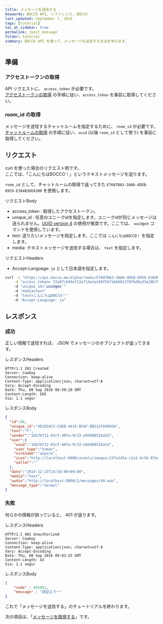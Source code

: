 ```yaml
---
title: メッセージを送信する
keywords: BOCCO API, リファレンス, BOCCO
last_updated: September 7, 2016
tags: [tutorial]
toc_at_sidebar: true
permalink: /post_message
folder: tutorial
summary: BOCCO API を使って、メッセージを送信する方法を学びます。
---
```


## 準備

### アクセストークンの取得

API リクエストに、 `access_token` が必要です。   
[アクセストークンの取得](get_access_token) の手順に従い、`access_token` を事前に取得してください。

### room_id の取得

メッセージを送信するチャットルームを指定するために、 `room_id` が必要です。
[チャットルームの取得](get_joined_rooms) の手順に従い、`uuid` (以後 `room_id` として使う) を事前に取得してください。


## リクエスト

curl を使った場合のリクエスト例です。  
ここでは、「こんにちはBOCCO！」というテキストメッセージを送ります。

`room_id` として、チャットルームの取得で返ってきた `E7607BA3-2AA0-4DEB-8959-E384B3DE82B0` を使用します。

リクエストBody

- access_token : 取得したアクセストークン。
- unique_id : 任意のユニークidを指定します。ユニークidが同じメッセージは送られません。[UUID version 4](https://ja.wikipedia.org/wiki/UUID#.E3.83.90.E3.83.BC.E3.82.B8.E3.83.A7.E3.83.B34) の使用が推奨です。ここでは、 `uuidgen` コマンドを使用しています。
- text: 送りたいメッセージを指定します。ここでは `こんにちはBOCCO！` を指定します。
- media: テキストメッセージを送信する場合は、 `text` を指定します。

リクエストHeaders

- Accept-Language: `ja` として日本語を指定します。


```bash
curl -i "https://api.bocco.me/alpha/rooms/E7607BA3-2AA0-4DEB-8959-E384B3DE82B0/messages" \
    -d "access_token= f2a87cb04ef23a714a1a438f567abb6812f8fbd9a33e28b789202e45190739d6"
    -d "unique_id=`uuidgen`"
    -d "media=text"
    -d "text=こんにちはBOCCO！"
    -H "Accept-Language: ja"
```


## レスポンス

### 成功

正しい情報で送信すれば、 JSON でメッセージのオブジェクトが返ってきます。  

レスポンスHeaders

```
HTTP/1.1 201 Created
Server: Cowboy
Connection: keep-alive
Content-Type: application/json; charset=utf-8
Vary: Accept-Encoding
Date: Thu, 08 Sep 2016 08:59:20 GMT
Content-Length: 565
Via: 1.1 vegur
```

レスポンスBody

```json
{
  "id":60,
  "unique_id":"4ECD2AC5-C9EB-4415-BFAF-BB212F89003A",
  "text":"F",
  "sender":"1bb7bf12-83cf-40fa-9c33-e8580852ba5d",
  "user":{
    "uuid":"1bb7bf12-83cf-40fa-9c33-e8580852ba5d",
    "user_type":"human",
    "nickname":"aopico",
    "icon":"http://localhost:8000/assets/images/23fe1d3a-c1e1-4c56-87ed-502d339460a7.png",
    "seller":""
  },
  "date":"2014-12-23T14:58:06+09:00",
  "media":"text",
  "audio":"http://localhost:8000/1/messages/60.wav",
  "message_type":"normal"
}
```

### 失敗

何らかの情報が誤っていると、 401 が返ります。

レスポンスHeaders

```
HTTP/1.1 401 Unauthorized
Server: Cowboy
Connection: keep-alive
Content-Type: application/json; charset=utf-8
Vary: Accept-Encoding
Date: Thu, 08 Sep 2016 09:03:25 GMT
Content-Length: 43
Via: 1.1 vegur
```

レスポンスBody

```json
{
    "code" : 401001,
    "message" : "認証エラー"
}
```

これで「メッセージを送信する」のチュートリアルを終わります。

次の項目は、「[メッセージを取得する](get_messages)」です。
